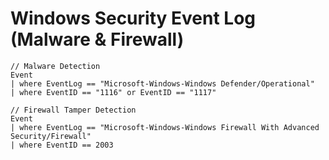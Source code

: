 # Windows Security Event Log (Malware & Firewall)
```
// Malware Detection
Event
| where EventLog == "Microsoft-Windows-Windows Defender/Operational"
| where EventID == "1116" or EventID == "1117"

// Firewall Tamper Detection
Event
| where EventLog == "Microsoft-Windows-Windows Firewall With Advanced Security/Firewall"
| where EventID == 2003

